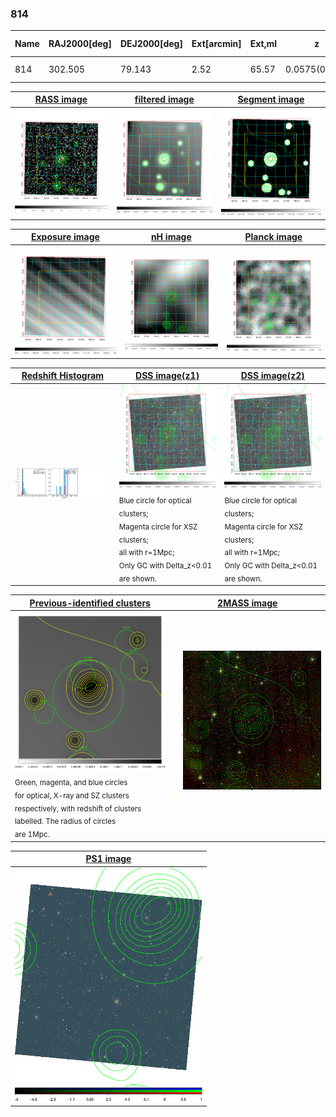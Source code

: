 <div STYLE="page-break-after: always;"></div>

### 814

|Name|RAJ2000[deg]|DEJ2000[deg] |Ext[arcmin]| Ext,ml | z | z_src| C|GC(XSZ,Delta_z<0.01)| GC(OPT,Delta_z<0.01)|GC| R_sig[arcmin] | R500[arcmin] | R500[Mpc]| CRsig[c/s] | CR500[c/s] |L500[1E44 erg/s]|F500[1E-12 erg/s/cm^2]| M500[1E14 Msun]|Tx[keV]|Cnt_sig|Beta|Rc[arcmin]|Comment|Alias|
|---|---|---|---|---|---|------|---|--------|---------|----------|---|---|---|---|---|---|---|---|---|---|---|---|---|---|
|814| 302.505| 79.143| 2.52| 65.57| 0.0575(0.005)| z1, z_opt| S| -| W| W| 13.188| 8.952| 0.598| 0.079(0.019)| 0.075(0.018)| 0.092(0.009)| 1.158(0.120)| 0.64(0.03)| 1.66(0.06)| 129.0| 0.941(-0.076+0.043)| 4.406(-0.452+0.372)| -| t095|

|[RASS image](../image/814/814_img.pdf)|[filtered image](../image/814/814_fil.pdf)|[Segment image](../image/814/814_seg.pdf)|
|-------------------|--------------------|-------------------|
| <img src="../image/814/814_img.png" width="300">  | <img src="../image/814/814_fil.png" width="300">   | <img src="../image/814/814_seg.png" width="300">  |

|[Exposure image](../image/814/814_mex.pdf)| [nH image](../image/814/814_nh.pdf)| [Planck image](../image/814/814_p.pdf)|
|-------------------|--------------------|-------------------|
|<img src="../image/814/814_mex.png" width="300">   | <img src="../image/814/814_nh.png" width="300">    | <img src="../image/814/814_p.png" width="300"> |

|[Redshift Histogram](../image/814/814_zg.pdf) | [DSS image(z1)](../image/814/814_dss_z1.pdf)      |  [DSS image(z2)](../image/814/814_dss_z2.pdf)    |
|-------------------|--------------------|-------------------|
|<img src="../image/814/814_zg.png" width="300"> |<img src="../image/814/814_dss_z1.png" width="300"> <sub><br>Blue circle for optical clusters; <br>Magenta circle for XSZ clusters; <br>all with r=1Mpc; <br>Only GC with Delta_z<0.01 are shown. </sub>| <img src="../image/814/814_dss_z2.png" width="300"><sub><br>Blue circle for optical clusters; <br>Magenta circle for XSZ clusters; <br>all with r=1Mpc; <br>Only GC with Delta_z<0.01 are shown. </sub> |

|[Previous-identified clusters](../image/814/814_gc.pdf) | [2MASS image](../image/814/814_2mass.pdf)      |
|-------------------|-------------------|
|<img src=../image/814/814_gc.png width="300"> <br><sub>Green, magenta, and blue circles <br>for optical, X-ray and SZ clusters <br>respectively, with redshift of clusters <br>labelled. The radius of circles <br>are 1Mpc.</sub>|<img src="../image/814/814_2mass.png" width="300">  |

|[PS1 image](../image/814/814_ps1.pdf)            |
|-------------------|
| <img src="../image/814/814_ps1.png" width="300">  |
